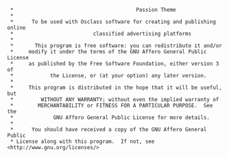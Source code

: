      *      				                  Passion Theme
     *
     *		To be used with Osclass software for creating and publishing online
     *				            classified advertising platforms
     *
     *       This program is free software: you can redistribute it and/or
     *     modify it under the terms of the GNU Affero General Public License
     *     as published by the Free Software Foundation, either version 3 of
     *            the License, or (at your option) any later version.
     *
     *     This program is distributed in the hope that it will be useful, but
     *         WITHOUT ANY WARRANTY; without even the implied warranty of
     *        MERCHANTABILITY or FITNESS FOR A PARTICULAR PURPOSE.  See the
     *             GNU Affero General Public License for more details.
     *
     *      You should have received a copy of the GNU Affero General Public
     * License along with this program.  If not, see <http://www.gnu.org/licenses/>

